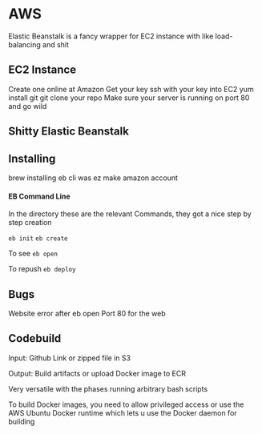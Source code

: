 # AWS

Elastic Beanstalk is a fancy wrapper for EC2 instance with like load-balancing and shit

## EC2 Instance
Create one online at Amazon
Get your key
ssh with your key into EC2
yum install git
git clone your repo
Make sure your server is running on port 80 and go wild

## Shitty Elastic Beanstalk
## Installing
brew installing eb cli was ez
make amazon account


#### EB Command Line
In the directory these are the relevant Commands, they got a nice step by step creation

`eb init`
`eb create`

To see
`eb open`

To repush
`eb deploy`

## Bugs
Website error after eb open
  Port 80 for the web

## Codebuild

Input: Github Link or zipped file in S3

Output: Build artifacts or upload Docker image to ECR

Very versatile with the phases running arbitrary bash scripts

To build Docker images, you need to allow privileged access or use the AWS Ubuntu Docker runtime which lets u use the Docker daemon for building